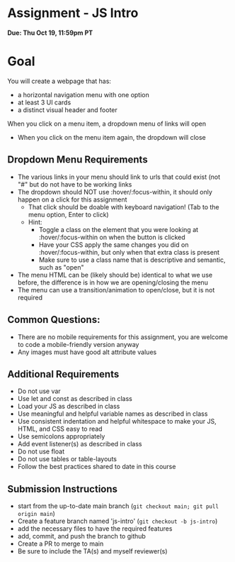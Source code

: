 # Assignment - JS Intro

**Due: Thu Oct 19, 11:59pm PT** 

# Goal

You will create a webpage that has:
- a horizontal navigation menu with one option
- at least 3 UI cards 
- a distinct visual header and footer

When you click on a menu item, a dropdown menu of links will open
- When you click on the menu item again, the dropdown will close

## Dropdown Menu Requirements

- The various links in your menu should link to urls that could exist (not "#" but do not have to be working links
- The dropdown should NOT use :hover/:focus-within, it should only happen on a click for this assignment
  - That click should be doable with keyboard navigation! (Tab to the menu option, Enter to click)
  - Hint: 
    - Toggle a class on the element that you were looking at :hover/:focus-within on when the button is clicked
    - Have your CSS apply the same changes you did on :hover/:focus-within, but only when that extra class is present
    - Make sure to use a class name that is descriptive and semantic, such as "open"
- The menu HTML can be (likely should be) identical to what we use before, the difference is in how we are opening/closing the menu
- The menu can use a transition/animation to open/close, but it is not required

## Common Questions:
- There are no mobile requirements for this assignment, you are welcome to code a mobile-friendly version anyway
- Any images must have good alt attribute values

## Additional Requirements
- Do not use var
- Use let and const as described in class
- Load your JS as described in class
- Use meaningful and helpful variable names as described in class
- Use consistent indentation and helpful whitespace to make your JS, HTML, and CSS easy to read
- Use semicolons appropriately 
- Add event listener(s) as described in class
- Do not use float
- Do not use tables or table-layouts
- Follow the best practices shared to date in this course

## Submission Instructions

* start from the up-to-date main branch (`git checkout main; git pull origin main`)
* Create a feature branch named 'js-intro' (`git checkout -b js-intro`)
* add the necessary files to have the required features
* add, commit, and push the branch to github
* Create a PR to merge to main
* Be sure to include the TA(s) and myself reviewer(s)

